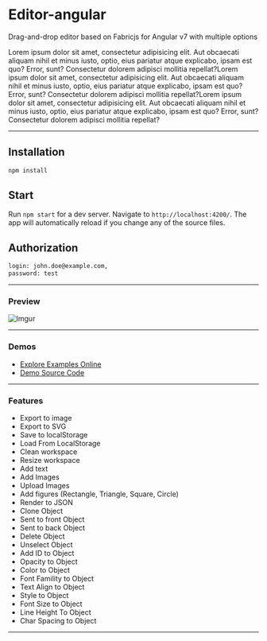 # Editor-angular

Drag-and-drop editor based on Fabricjs for Angular v7 with multiple options

Lorem ipsum dolor sit amet, consectetur adipisicing elit. Aut obcaecati aliquam nihil et minus iusto, optio, eius pariatur atque explicabo, ipsam est quo? Error, sunt? Consectetur dolorem adipisci mollitia repellat?Lorem ipsum dolor sit amet, consectetur adipisicing elit. Aut obcaecati aliquam nihil et minus iusto, optio, eius pariatur atque explicabo, ipsam est quo? Error, sunt? Consectetur dolorem adipisci mollitia repellat?Lorem ipsum dolor sit amet, consectetur adipisicing elit. Aut obcaecati aliquam nihil et minus iusto, optio, eius pariatur atque explicabo, ipsam est quo? Error, sunt? Consectetur dolorem adipisci mollitia repellat?

---

## Installation

```bash
npm install
```
## Start

Run `npm start` for a dev server. Navigate to `http://localhost:4200/`. The app will automatically reload if you change any of the source files.

## Authorization

```bash
login: john.doe@example.com,
password: test
```

---

### Preview 
![Imgur](https://imgur.com/z3Lhpyw.png)

---

### Demos

*  [Explore Examples Online](http://internal-editor.ocs-test-srv.com/)
*  [Demo Source Code](??)

---

### Features
* Export to image
* Export to SVG
* Save to localStorage
* Load From LocalStorage
* Clean workspace
* Resize workspace
* Add text
* Add Images
* Upload Images
* Add figures (Rectangle, Triangle, Square, Circle)
* Render to JSON
* Clone Object
* Sent to front Object
* Sent to back Object
* Delete Object
* Unselect Object
* Add ID to Object
* Opacity to Object
* Color to Object
* Font Famility to Object
* Text Align to Object
* Style to Object
* Font Size to Object
* Line Height To Object
* Char Spacing to Object

---
